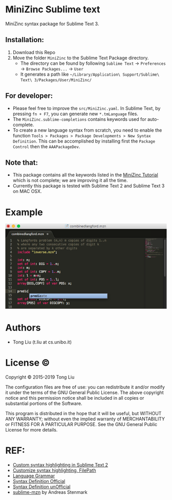 MiniZinc Sublime text
====
MiniZinc syntax package for Sublime Text 3. 


## Installation:

1. Download this Repo
1. Move the folder `MiniZinc` to the Sublime Text Package directory.
	* The directory can be found by following `Sublime Text` -> `Preferences` -> `Browse Packages...` -> `User`
	* It generates a path like `~/Library/Application\ Support/Sublime\ Text\ 3/Packages/User/MiniZinc/` 


## For developer:

- Please feel free to improve the ``src/MiniZinc.yaml``. In Sublime Text, by pressing `fn + F7`, you can generate new `*.tmLanguage` files.
- The `MiniZinc.sublime-completions` contains keywords used for auto-complete.
- To create a new language syntax from scratch, you need to enable the function ``Tools > Packages > Package Developments > New Syntax Definition``. This can be accomplished by installing first the `Package Control` then the `AAAPackageDev`. 

## Note that:
- This package contains all the keywords listed in the [MiniZinc Tutorial](http://www.minizinc.org/downloads/doc-latest/minizinc-tute.pdf) which is not complete; we are improving it all the time.
- Currently this package is tested with Sublime Text 2 and Sublime Text 3 on MAC OSX.


Example
====
![alt text](https://github.com/lteu/MiniZinc-sublimetext/blob/master/pic/mzn-sm.png "Highlighted MiniZinc in Sublime Text")

Authors
======
- Tong Liu (t.liu at cs.unibo.it)


License :copyright:
===
Copyright © 2015-2019 Tong Liu

The configuration files are free of use: you can redistribute it and/or modify it under the terms of the GNU General Public License. The above copyright notice and this permission notice shall be included in all copies or substantial portions of the Software.

This program is distributed in the hope that it will be useful, but WITHOUT ANY WARRANTY; without even the implied warranty of MERCHANTABILITY or FITNESS FOR A PARTICULAR PURPOSE. See the GNU General Public License for more details.


REF: 
===
 - [Custom syntax highlighting in Sublime Text 2](http://stackoverflow.com/questions/15221150/custom-syntax-highlighting-in-sublime-text-2)
 - [Customize syntax highlighting, FilePath](http://www.sublimetext.com/forum/viewtopic.php?f=2&t=1057)
 - [Language Grammar](http://manual.macromates.com/en/language_grammars#naming_conventions.html)
 - [Syntax Definition Official](https://www.sublimetext.com/docs/3/syntax.html)
 - [Syntax Definition unOfficial](http://docs.sublimetext.info/en/latest/reference/comments.html)
 - [sublime-mzn](https://github.com/astenmark/sublime-mzn) by Andreas Stenmark